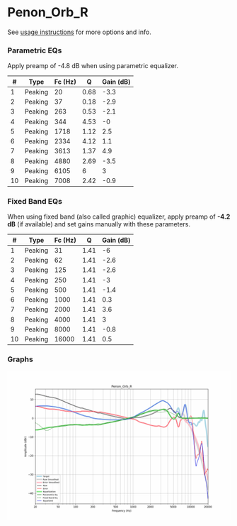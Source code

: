 # Penon_Orb_R
See [usage instructions](https://github.com/jaakkopasanen/AutoEq#usage) for more options and info.

### Parametric EQs
Apply preamp of -4.8 dB when using parametric equalizer.

|   # | Type    |   Fc (Hz) |    Q |   Gain (dB) |
|-----|---------|-----------|------|-------------|
|   1 | Peaking |        20 | 0.68 |        -3.3 |
|   2 | Peaking |        37 | 0.18 |        -2.9 |
|   3 | Peaking |       263 | 0.53 |        -2.1 |
|   4 | Peaking |       344 | 4.53 |        -0   |
|   5 | Peaking |      1718 | 1.12 |         2.5 |
|   6 | Peaking |      2334 | 4.12 |         1.1 |
|   7 | Peaking |      3613 | 1.37 |         4.9 |
|   8 | Peaking |      4880 | 2.69 |        -3.5 |
|   9 | Peaking |      6105 | 6    |         3   |
|  10 | Peaking |      7008 | 2.42 |        -0.9 |

### Fixed Band EQs
When using fixed band (also called graphic) equalizer, apply preamp of **-4.2 dB** (if available) and set gains manually with these parameters.

|   # | Type    |   Fc (Hz) |    Q |   Gain (dB) |
|-----|---------|-----------|------|-------------|
|   1 | Peaking |        31 | 1.41 |        -6   |
|   2 | Peaking |        62 | 1.41 |        -2.6 |
|   3 | Peaking |       125 | 1.41 |        -2.6 |
|   4 | Peaking |       250 | 1.41 |        -3   |
|   5 | Peaking |       500 | 1.41 |        -1.4 |
|   6 | Peaking |      1000 | 1.41 |         0.3 |
|   7 | Peaking |      2000 | 1.41 |         3.6 |
|   8 | Peaking |      4000 | 1.41 |         3   |
|   9 | Peaking |      8000 | 1.41 |        -0.8 |
|  10 | Peaking |     16000 | 1.41 |         0.5 |

### Graphs
![](./Penon_Orb_R.png)
